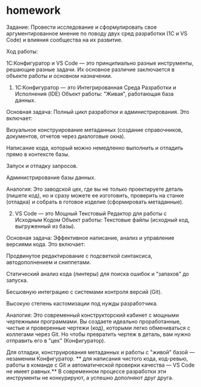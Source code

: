 # homework
Задание:
Провести исследование и сформулировать свое аргументированное мнение по поводу двух сред разработки (1С и VS Code) и влияния сообщества на их развитие.

Ход работы:

1С:Конфигуратор и VS Code — это принципиально разные инструменты, решающие разные задачи. Их основное различие заключается в объекте работы и основном назначении.
1. 1С:Конфигуратор — это Интегрированная Среда Разработки и Исполнения (IDE)
Объект работы: "Живая", работающая база данных.

Основная задача: Полный цикл разработки и администрирования. Это включает:

Визуальное конструирование метаданных (создание справочников, документов, отчетов через диалоговые окна).

Написание кода, который можно немедленно выполнить и отладить прямо в контексте базы.

Запуск и отладку запросов.

Администрирование базы данных.

Аналогия: Это заводской цех, где вы не только проектируете деталь (пишете код), но и сразу можете ее изготовить, проверить на станке (отладка) и собрать в готовое изделие (сформировать метаданные).

2. VS Code — это Мощный Текстовый Редактор для работы с Исходным Кодом
Объект работы: Текстовые файлы (исходный код, выгруженный из базы).

Основная задача: Эффективное написание, анализ и управление версиями кода. Это включает:

Продвинутое редактирование с подсветкой синтаксиса, автодополнением и сниппетами.

Статический анализ кода (линтеры) для поиска ошибок и "запахов" до запуска.

Бесшовную интеграцию с системами контроля версий (Git).

Высокую степень кастомизации под нужды разработчика.

Аналогия: Это современный конструкторский кабинет с мощными чертежными программами. Вы создаете идеально проработанные, чистые и проверенные чертежи (код), которыми легко обмениваться с коллегами через Git. Но чтобы превратить чертеж в деталь, вам нужно отправить его в "цех" (Конфигуратор).

Для отладки, конструирования метаданных и работы с "живой" базой — незаменим Конфигуратор.
** для написания чистого кода, код-ревью, работы в команде с Git и автоматической проверки качества — VS Code не имеет равных.**
В современном процессе разработки эти инструменты не конкурируют, а успешно дополняют друг друга.